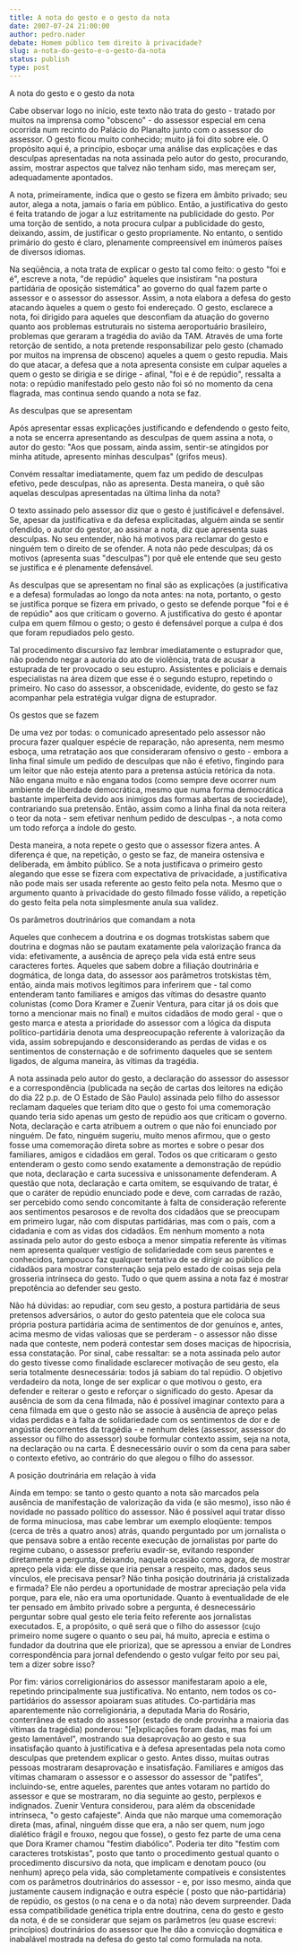 ```yaml
---
title: A nota do gesto e o gesto da nota
date: 2007-07-24 21:00:00
author: pedro.nader
debate: Homem público tem direito à privacidade?
slug: a-nota-do-gesto-e-o-gesto-da-nota
status: publish 
type: post
---
```


  

A nota do gesto e o gesto da nota  

  

  

  

Cabe observar logo no início, este texto não trata do gesto - tratado por muitos na imprensa como "obsceno" - do assessor especial em cena ocorrida num recinto do Palácio do Planalto junto com o assessor do assessor. O gesto ficou muito conhecido; muito já foi dito sobre ele. O propósito aqui é, a princípio, esboçar uma análise das explicações e das desculpas apresentadas na nota assinada pelo autor do gesto, procurando, assim, mostrar aspectos que talvez não tenham sido, mas mereçam ser, adequadamente apontados.  

  

A nota, primeiramente, indica que o gesto se fizera em âmbito privado; seu autor, alega a nota, jamais o faria em público. Então, a justificativa do gesto é feita tratando de jogar a luz estritamente na publicidade do gesto. Por uma torção de sentido, a nota procura culpar a publicidade do gesto, deixando, assim, de justificar o gesto propriamente. No entanto, o sentido primário do gesto é claro, plenamente compreensível em inúmeros países de diversos idiomas.  

  

Na seqüência, a nota trata de explicar o gesto tal como feito: o gesto "foi e é", escreve a nota, "de repúdio" àqueles que insistiram "na postura partidária de oposição sistemática" ao governo do qual fazem parte o assessor e o assessor do assessor. Assim, a nota elabora a defesa do gesto atacando àqueles a quem o gesto foi endereçado. O gesto, esclarece a nota, foi dirigido para aqueles que desconfiam da atuação do governo quanto aos problemas estruturais no sistema aeroportuário brasileiro, problemas que geraram a tragédia do avião da TAM. Através de uma forte retorção de sentido, a nota pretende responsabilizar pelo gesto (chamado por muitos na imprensa de obsceno) aqueles a quem o gesto repudia. Mais do que atacar, a defesa que a nota apresenta consiste em culpar aqueles a quem o gesto se dirigia e se dirige - afinal, "foi e é de repúdio", ressalta a nota: o repúdio manifestado pelo gesto não foi só no momento da cena flagrada, mas continua sendo quando a nota se faz.   

  

As desculpas que se apresentam  

  

Após apresentar essas explicações justificando e defendendo o gesto feito, a nota se encerra apresentando as desculpas de quem assina a nota, o autor do gesto: "Aos que possam, ainda assim, sentir-se atingidos por minha atitude, apresento minhas desculpas" (grifos meus).   

  

Convém ressaltar imediatamente, quem faz um pedido de desculpas efetivo, pede desculpas, não as apresenta. Desta maneira, o quê são aquelas desculpas apresentadas na última linha da nota?  

  

O texto assinado pelo assessor diz que o gesto é justificável e defensável. Se, apesar da justificativa e da defesa explicitadas, alguém ainda se sentir ofendido, o autor do gestor, ao assinar a nota, diz que apresenta suas desculpas. No seu entender, não há motivos para reclamar do gesto e ninguém tem o direito de se ofender. A nota não pede desculpas; dá os motivos (apresenta suas "desculpas") por quê ele entende que seu gesto se justifica e é plenamente defensável.  

  

As desculpas que se apresentam no final são as explicações (a justificativa e a defesa) formuladas ao longo da nota antes: na nota, portanto, o gesto se justifica porque se fizera em privado, o gesto se defende porque "foi e é de repúdio" aos que criticam o governo. A justificativa do gesto é apontar culpa em quem filmou o gesto; o gesto é defensável porque a culpa é dos que foram repudiados pelo gesto.   

  

Tal procedimento discursivo faz lembrar imediatamente o estuprador que, não podendo negar a autoria do ato de violência, trata de acusar a estuprada de ter provocado o seu estupro. Assistentes e policiais e demais especialistas na área dizem que esse é o segundo estupro, repetindo o primeiro. No caso do assessor, a obscenidade, evidente, do gesto se faz acompanhar pela estratégia vulgar digna de estuprador.  

  

Os gestos que se fazem  

  

De uma vez por todas: o comunicado apresentado pelo assessor não procura fazer qualquer espécie de reparação, não apresenta, nem mesmo esboça, uma retratação aos que consideraram ofensivo o gesto - embora a linha final simule um pedido de desculpas que não é efetivo, fingindo para um leitor que não esteja atento para a pretensa astúcia retórica da nota. Não engana muito e não engana todos (como sempre deve ocorrer num ambiente de liberdade democrática, mesmo que numa forma democrática bastante imperfeita devido aos inimigos das formas abertas de sociedade), contrariando sua pretensão. Então, assim como a linha final da nota reitera o teor da nota - sem efetivar nenhum pedido de desculpas -, a nota como um todo reforça a índole do gesto.   

  

Desta maneira, a nota repete o gesto que o assessor fizera antes. A diferença é que, na repetição, o gesto se faz, de maneira ostensiva e deliberada, em âmbito público. Se a nota justificava o primeiro gesto alegando que esse se fizera com expectativa de privacidade, a justificativa não pode mais ser usada referente ao gesto feito pela nota. Mesmo que o argumento quanto à privacidade do gesto filmado fosse válido, a repetição do gesto feita pela nota simplesmente anula sua validez.  

  

Os parâmetros doutrinários que comandam a nota  

  

Aqueles que conhecem a doutrina e os dogmas trotskistas sabem que doutrina e dogmas não se pautam exatamente pela valorização franca da vida: efetivamente, a ausência de apreço pela vida está entre seus caracteres fortes. Aqueles que sabem dobre a filiação doutrinária e dogmática, de longa data, do assessor aos parâmetros trotskistas têm, então, ainda mais motivos legítimos para inferirem que - tal como entenderam tanto familiares e amigos das vítimas do desastre quanto colunistas (como Dora Kramer e Zuenir Ventura, para citar já os dois que torno a mencionar mais no final) e muitos cidadãos de modo geral - que o gesto marca e atesta a prioridade do assessor com a lógica da disputa político-partidária denota uma despreocupação referente à valorização da vida, assim sobrepujando e desconsiderando as perdas de vidas e os sentimentos de consternação e de sofrimento daqueles que se sentem ligados, de alguma maneira, às vítimas da tragédia.  

  

A nota assinada pelo autor do gesto, a declaração do assessor do assessor e a correspondência (publicada na seção de cartas dos leitores na edição do dia 22 p.p. de O Estado de São Paulo) assinada pelo filho do assessor reclamam daqueles que teriam dito que o gesto foi uma comemoração quando teria sido apenas um gesto de repúdio aos que criticam o governo. Nota, declaração e carta atribuem a outrem o que não foi enunciado por ninguém. De fato, ninguém sugeriu, muito menos afirmou, que o gesto fosse uma comemoração direta sobre as mortes e sobre o pesar dos familiares, amigos e cidadãos em geral. Todos os que criticaram o gesto entenderam o gesto como sendo exatamente a demonstração de repúdio que nota, declaração e carta sucessiva e unissonamente defenderam. A questão que nota, declaração e carta omitem, se esquivando de tratar, é que o caráter de repúdio enunciado pode e deve, com carradas de razão, ser percebido como sendo concomitante à falta de consideração referente aos sentimentos pesarosos e de revolta dos cidadãos que se preocupam em primeiro lugar, não com disputas partidárias, mas com o país, com a cidadania e com as vidas dos cidadãos. Em nenhum momento a nota assinada pelo autor do gesto esboça a menor simpatia referente às vítimas nem apresenta qualquer vestígio de solidariedade com seus parentes e conhecidos, tampouco faz qualquer tentativa de se dirigir ao público de cidadãos para mostrar consternação seja pelo estado de coisas seja pela grosseria intrínseca do gesto. Tudo o que quem assina a nota faz é mostrar prepotência ao defender seu gesto.   

  

Não há dúvidas: ao repudiar, com seu gesto, a postura partidária de seus pretensos adversários, o autor do gesto patenteia que ele coloca sua própria postura partidária acima de sentimentos de dor genuínos e, antes, acima mesmo de vidas valiosas que se perderam - o assessor não disse nada que conteste, nem poderá contestar sem doses maciças de hipocrisia, essa constatação. Por sinal, cabe ressaltar: se a nota assinada pelo autor do gesto tivesse como finalidade esclarecer motivação de seu gesto, ela seria totalmente desnecessária: todos já sabiam do tal repúdio. O objetivo verdadeiro da nota, longe de ser explicar o que motivou o gesto, era defender e reiterar o gesto e reforçar o significado do gesto. Apesar da ausência de som da cena filmada, não é possível imaginar contexto para a cena filmada em que o gesto não se associe à ausência de apreço pelas vidas perdidas e à falta de solidariedade com os sentimentos de dor e de angústia decorrentes da tragédia - e nenhum deles (assessor, assessor do assessor ou filho do assessor) soube formular contexto assim, seja na nota, na declaração ou na carta. É desnecessário ouvir o som da cena para saber o contexto efetivo, ao contrário do que alegou o filho do assessor.  

  

A posição doutrinária em relação à vida  

  

Ainda em tempo: se tanto o gesto quanto a nota são marcados pela ausência de manifestação de valorização da vida (e são mesmo), isso não é novidade no passado político do assessor. Não é possível aqui tratar disso de forma minuciosa, mas cabe lembrar um exemplo eloqüente: tempos (cerca de três a quatro anos) atrás, quando perguntado por um jornalista o que pensava sobre a então recente execução de jornalistas por parte do regime cubano, o assessor preferiu evadir-se, evitando responder diretamente a pergunta, deixando, naquela ocasião como agora, de mostrar apreço pela vida: ele disse que iria pensar a respeito, mas, dados seus vínculos, ele precisava pensar? Não tinha posição doutrinária já cristalizada e firmada? Ele não perdeu a oportunidade de mostrar apreciação pela vida porque, para ele, não era uma oportunidade. Quanto à eventualidade de ele ter pensado em âmbito privado sobre a pergunta, é desnecessário perguntar sobre qual gesto ele teria feito referente aos jornalistas executados. E, a propósito, o quê será que o filho do assessor (cujo primeiro nome sugere o quanto o seu pai, há muito, aprecia e estima o fundador da doutrina que ele prioriza), que se apressou a enviar de Londres correspondência para jornal defendendo o gesto vulgar feito por seu pai, tem a dizer sobre isso?   

  

Por fim: vários correligionários do assessor manifestaram apoio a ele, repetindo principalmente sua justificativa. No entanto, nem todos os co-partidários do assessor apoiaram suas atitudes. Co-partidária mas aparentemente não correligionária, a deputada Maria do Rosário, conterrânea de estado do assessor (estado de onde provinha a maioria das vítimas da tragédia) ponderou: "[e]xplicações foram dadas, mas foi um gesto lamentável", mostrando sua desaprovação ao gesto e sua insatisfação quanto à justificativa e à defesa apresentadas pela nota como desculpas que pretendem explicar o gesto. Antes disso, muitas outras pessoas mostraram desaprovação e insatisfação. Familiares e amigos das vítimas chamaram o assessor e o assessor do assessor de "patifes", incluindo-se, entre aqueles, parentes que antes votaram no partido do assessor e que se mostraram, no dia seguinte ao gesto, perplexos e indignados. Zuenir Ventura considerou, para além da obscenidade intrínseca, "o gesto cafajeste". Ainda que não marque uma comemoração direta (mas, afinal, ninguém disse que era, a não ser quem, num jogo dialético frágil e frouxo, negou que fosse), o gesto fez parte de uma cena que Dora Kramer chamou "festim diabólico". Poderia ter dito "festim com caracteres trotskistas", posto que tanto o procedimento gestual quanto o procedimento discursivo da nota, que implicam e denotam pouco (ou nenhum) apreço pela vida, são completamente compatíveis e consistentes com os parâmetros doutrinários do assessor - e, por isso mesmo, ainda que justamente causem indignação e outra espécie ( posto que não-partidária) de repúdio, os gestos (o na cena e o da nota) não devem surpreender. Dada essa compatibilidade genética tripla entre doutrina, cena do gesto e gesto da nota, é de se considerar que sejam os parâmetros (eu quase escrevi: princípios) doutrinários do assessor que lhe dão a convicção dogmática e inabalável mostrada na defesa do gesto tal como formulada na nota.  

